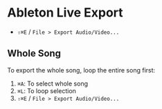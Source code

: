 # Ableton Live Export

- `⇧⌘E` / `File > Export Audio/Video...`

## Whole Song

To export the whole song, loop the entire song first:

1. `⌘A`: To select whole song
2. `⌘L`: To loop selection
3. `⇧⌘E` / `File > Export Audio/Video...`
